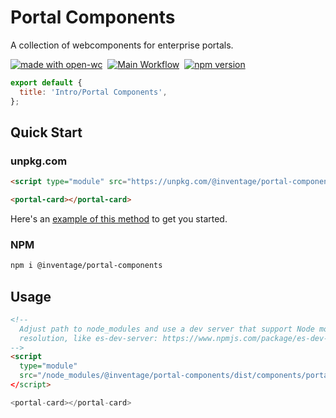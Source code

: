 # Portal Components

A collection of webcomponents for enterprise portals.

[![made with open-wc](https://img.shields.io/badge/made%20with-open--wc-%23217ff9?style=flat-square)](https://open-wc.org)
&nbsp;[![Main Workflow](https://img.shields.io/github/workflow/status/inventage/portal-components/Main%20Workflow?style=flat-square)](https://github.com/inventage/portal-components/actions?query=workflow%3A"Main+Workflow")
&nbsp;[![npm version](https://img.shields.io/npm/v/@inventage/portal-components?style=flat-square)](https://www.npmjs.com/package/@inventage/portal-components)

```js script
export default {
  title: 'Intro/Portal Components',
};
```

## Quick Start

### unpkg.com

```html
<script type="module" src="https://unpkg.com/@inventage/portal-components/dist/components/portal-card/portal-card.js?module"></script>

<portal-card></portal-card>
```

Here's an [example of this method](https://diamond-cherry-harbor.glitch.me/) to get you started.

### NPM

```bash
npm i @inventage/portal-components
```

## Usage

```html
<!--
  Adjust path to node_modules and use a dev server that support Node module
  resolution, like es-dev-server: https://www.npmjs.com/package/es-dev-server
-->
<script
  type="module"
  src="/node_modules/@inventage/portal-components/dist/components/portal-card/portal-card.js"
</script>

<portal-card></portal-card>
```
